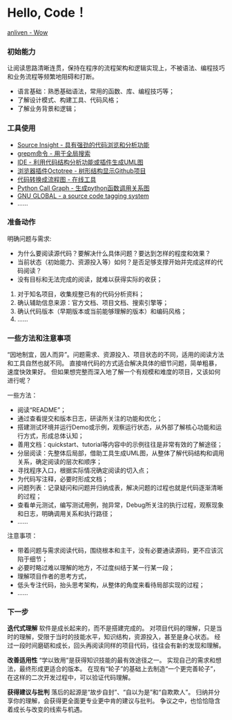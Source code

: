 # Hello, Code！
[anliven - Wow](https://github.com/anliven/Wow)


### 初始能力
让阅读思路清晰连贯，保持在程序的流程架构和逻辑实现上，不被语法、编程技巧和业务流程等频繁地阻碍和打断。
- 语言基础：熟悉基础语法，常用的函数、库、编程技巧等；
- 了解设计模式、构建工具、代码风格；
- 了解业务背景和逻辑；



### 工具使用
- [Source Insight - 具有强劲的代码浏览和分析功能](http://www.cnblogs.com/anliven/p/7545972.html)
- [grepm命令 - 用于全局搜索](http://www.cnblogs.com/anliven/articles/6018442.html)
- [IDE - 利用代码结构分析功能或插件生成UML图](http://www.cnblogs.com/anliven/p/7465430.html)
- [浏览器插件Octotree - 树形结构显示Github项目](https://github.com/buunguyen/octotree/)
- [代码转换成流程图 - 在线工具](https://code2flow.com/)
- [Python Call Graph - 生成python函数调用关系图](http://pycallgraph.slowchop.com/)
- [GNU GLOBAL - a source code tagging system](https://www.gnu.org/software/global/)
- ......



### 准备动作
明确问题与需求:
- 为什么要阅读源代码？要解决什么具体问题？要达到怎样的程度和效果？
- 当前状态（初始能力、资源投入等）如何？是否足够支撑开始并完成这样的代码阅读？
- 没有目标和无法完成的阅读，就难以获得实际的收获；

1. 对于知名项目，收集规整已有的代码分析资料；
2. 确认辅助信息来源：官方文档、项目文档、搜索引擎等；
3. 确认代码版本（早期版本或当前能够理解的版本）和编码风格；
4. ...... 



### 一些方法和注意事项
“因地制宜，因人而异”。问题需求、资源投入、项目状态的不同，适用的阅读方法和工具自然也就不同。
直接啃代码的方式适合解决具体的细节问题，简单粗暴，速度快效果好。
但如果想完整而深入地了解一个有规模和难度的项目，又该如何进行呢？

一些方法：
- 阅读“README”；
- 通过查看提交和版本日志，研读所关注的功能和优化；
- 搭建测试环境并运行Demo或示例，观察运行状态，从外部了解核心功能和运行方式，形成总体认知；
- 善用文档：quickstart、tutorial等内容中的示例往往是非常有效的了解途径；
- 分层阅读：先整体后局部，借助工具生成UML图，从整体了解代码结构和调用关系，确定阅读的层次和顺序；
- 寻找程序入口，根据实际情况确定阅读的切入点；
- 为代码写注释，必要时形成文档；
- 问题列表：记录疑问和问题并归纳成表，解决问题的过程也就是代码逐渐清晰的过程；
- 查看单元测试，编写测试用例，抛异常，Debug所关注的执行过程，观察现象和日志，明确调用关系和执行路径；
- ......

注意事项：
- 带着问题与需求阅读代码，围绕根本和主干，没有必要通读源码，更不应该沉陷于细节；
- 必要时略过难以理解的地方，不过度纠结于某一行某一段；
- 理解项目作者的思考方式，
- 低头专注代码，抬头思考架构，从整体的角度来看待局部实现的过程；
- ......



### 下一步
**迭代式理解**
  软件是成长起来的，而不是搭建完成的。
  对项目代码的理解，只是当时的理解，受限于当时的技能水平，知识结构，资源投入，甚至是身心状态。
  经过一段时间磨砺和成长，回头再阅读同样的项目代码，往往会有新的发现和理解。

**改善适用性**
  “学以致用”是获得知识技能的最有效途径之一。
  实现自己的需求和想法，最终形成更适合的版本。
  在现有“轮子”的基础上去制造“一个更完善轮子”，在这样的二次开发过程中，可以验证代码理解。

**获得建议与批判**
  落后的起源是“故步自封”、“自以为是”和“自欺欺人”。
  归纳并分享你的理解，会获得更全面更专业更中肯的建议与批判。
  争议之中，也恰恰隐含着成长与改变的线索与机遇。
